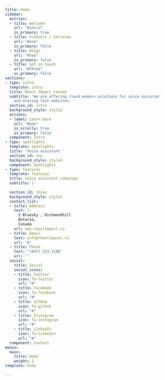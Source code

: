 ```yaml
---
title: Home
sidebar:
  entries:
  - title: Welcome
    url: "#intro"
    is_primary: true
  - title: Products / Services
    url: "#one"
    is_primary: false
  - title: Blogs
    url: "#two"
    is_primary: false
  - title: Get in touch
    url: "#three"
    is_primary: false
sections:
- type: intro
  template: intro
  title: React Impact Canada
  subtitle: 'We are offering cloud modern solutions for voice assistants, mobile applications
    and blazing fast websites. '
  section_id: intro
  background_style: style2
  actions:
  - label: Learn more
    url: "#one"
    is_scrolly: true
    is_primary: false
  component: Intro
- type: spotlights
  template: spotlights
  title: 'Voice assistant '
  section_id: one
  background_style: style4
  component: Spotlights
- type: features
  template: features
  title: Voice assistant compaign
  subtitle: |-
   
  section_id: three
  background_style: style1
  contact_list:
  - title: Address
    text: |-
      2 Bluesky , Richmondhill 
      Ontario, 
      Canada
    url: www.reactimpact.ca
  - title: Email
    text: info@reactimpcat.ca
    url: "#"
  - title: Phone
    text: "(647) 323-3180"
    url: ''
  social:
    title: Social
    social_icons:
    - title: Twitter
      icon: fa-twitter
      url: "#"
    - title: Facebook
      icon: fa-facebook
      url: "#"
    - title: GitHub
      icon: fa-github
      url: "#"
    - title: Instagram
      icon: fa-instagram
      url: "#"
    - title: LinkedIn
      icon: fa-linkedin
      url: "#"
  component: Contact
menus:
  main:
    title: Home
    weight: 1
template: home

---
```


